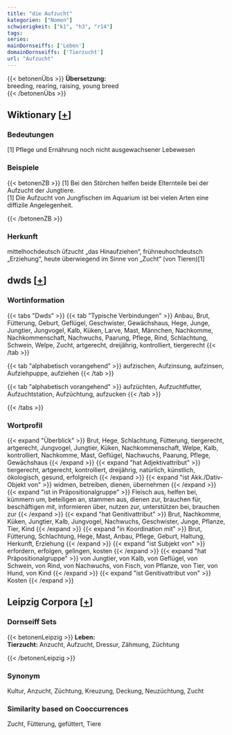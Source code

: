 ```yaml
---
title: "die Aufzucht"
kategorien: ["Nomen"]
schwierigkeit: ["k1", "h3", "r14"]
tags:
series:
mainDornseiffs: ['Leben']
domainDornseiffs: ['Tierzucht']
url: "Aufzucht"
---
```


{{< betonenÜbs >}}
**Übersetzung:**  
breeding, rearing, raising, young breed  
{{< /betonenÜbs >}}

## Wiktionary [[+](https://de.wiktionary.org/wiki/Aufzucht)]

### Bedeutungen
[1] Pflege und Ernährung noch nicht ausgewachsener Lebewesen  

### Beispiele
{{< betonenZB >}}
[1] Bei den Störchen helfen beide Elternteile bei der Aufzucht der Jungtiere.  
[1] Die Aufzucht von Jungfischen im Aquarium ist bei vielen Arten eine diffizile Angelegenheit.  

{{< /betonenZB >}}
### Herkunft
mittelhochdeutsch ūfzucht „das Hinaufziehen“, frühneuhochdeutsch „Erziehung“, heute überwiegend im Sinne von „Zucht“ (von Tieren)[1]  



## dwds [[+](https://www.dwds.de/wb/Aufzucht)]

### Wortinformation
{{< tabs "Dwds" >}}
{{< tab "Typische Verbindungen" >}}
Anbau, Brut, Fütterung, Geburt, Geflügel, Geschwister, Gewächshaus, Hege, Junge, Jungtier, Jungvogel, Kalb, Küken, Larve, Mast, Männchen, Nachkomme, Nachkommenschaft, Nachwuchs, Paarung, Pflege, Rind, Schlachtung, Schwein, Welpe, Zucht, artgerecht, dreijährig, kontrolliert, tiergerecht
{{< /tab >}}

{{< tab "alphabetisch vorangehend" >}}
aufzischen, Aufzinsung, aufzinsen, Aufziehpuppe, aufziehen
{{< /tab >}}

{{< tab "alphabetisch vorangehend" >}}
aufzüchten, Aufzuchtfutter, Aufzuchtstation, Aufzüchtung, aufzucken
{{< /tab >}}

{{< /tabs >}}

### Wortprofil
{{< expand "Überblick" >}} Brut, Hege, Schlachtung, Fütterung, tiergerecht, artgerecht, Jungvogel, Jungtier, Küken, Nachkommenschaft, Welpe, Kalb, kontrolliert, Nachkomme, Mast, Geflügel, Nachwuchs, Paarung, Pflege, Gewächshaus {{< /expand >}}
{{< expand "hat Adjektivattribut" >}} tiergerecht, artgerecht, kontrolliert, dreijährig, natürlich, künstlich, ökologisch, gesund, erfolgreich {{< /expand >}}
{{< expand "ist Akk./Dativ-Objekt von" >}} widmen, betreiben, dienen, übernehmen {{< /expand >}}
{{< expand "ist in Präpositionalgruppe" >}} Fleisch aus, helfen bei, kümmern um, beteiligen an, stammen aus, dienen zur, brauchen für, beschäftigen mit, informieren über, nutzen zur, unterstützen bei, brauchen zur {{< /expand >}}
{{< expand "hat Genitivattribut" >}} Brut, Nachkomme, Küken, Jungtier, Kalb, Jungvogel, Nachwuchs, Geschwister, Junge, Pflanze, Tier, Kind {{< /expand >}}
{{< expand "in Koordination mit" >}} Brut, Fütterung, Schlachtung, Hege, Mast, Anbau, Pflege, Geburt, Haltung, Herkunft, Erziehung {{< /expand >}}
{{< expand "ist Subjekt von" >}} erfordern, erfolgen, gelingen, kosten {{< /expand >}}
{{< expand "hat Präpositionalgruppe" >}} von Jungtier, von Kalb, von Geflügel, von Schwein, von Rind, von Nachwuchs, von Fisch, von Pflanze, von Tier, von Hund, von Kind {{< /expand >}}
{{< expand "ist Genitivattribut von" >}} Kosten {{< /expand >}}

## Leipzig Corpora [[+](https://corpora.uni-leipzig.de/en/res?word=Aufzucht&corpusId=deu_newscrawl-public_2018)]

### Dornseiff Sets
{{< betonenLeipzig >}}
**Leben:**  
**Tierzucht:** Anzucht, Aufzucht, Dressur, Zähmung, Züchtung  

{{< /betonenLeipzig >}}

### Synonym
Kultur, Anzucht, Züchtung, Kreuzung, Deckung, Neuzüchtung, Zucht


### Similarity based on Cooccurrences
Zucht, Fütterung, gefüttert, Tiere

